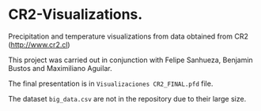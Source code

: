 # CR2-Visualizations.
 Precipitation and temperature visualizations from data obtained from CR2 (http://www.cr2.cl)
 
 This project was carried out in conjunction with Felipe Sanhueza, Benjamin Bustos and Maximiliano Aguilar.
 
 The final presentation is in `Visualizaciones CR2_FINAL.pfd` file.
 
 The dataset `big_data.csv` are not in the repository due to their large size.


